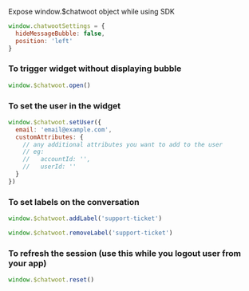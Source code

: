 Expose window.$chatwoot object while using SDK

```js
window.chatwootSettings = {
  hideMessageBubble: false,
  position: 'left'
}
```

### To trigger widget without displaying bubble

```js
window.$chatwoot.open()
```

### To set the user in the widget

```js
window.$chatwoot.setUser({
  email: 'email@example.com',
  customAttributes: {
    // any additional attributes you want to add to the user
    // eg: 
    //   accountId: '',
    //   userId: ''
  }
})
```

### To set labels on the conversation

```js
window.$chatwoot.addLabel('support-ticket')

window.$chatwoot.removeLabel('support-ticket')
```

### To refresh the session (use this while you logout user from your app)

```js
window.$chatwoot.reset()
```